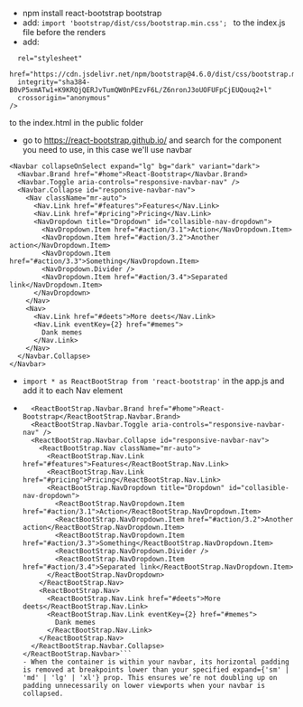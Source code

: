 - npm install react-bootstrap bootstrap
- add: ```import 'bootstrap/dist/css/bootstrap.min.css'; ``` to the index.js file before the renders
- add: 
```<link
  rel="stylesheet"
  href="https://cdn.jsdelivr.net/npm/bootstrap@4.6.0/dist/css/bootstrap.min.css"
  integrity="sha384-B0vP5xmATw1+K9KRQjQERJvTumQW0nPEzvF6L/Z6nronJ3oUOFUFpCjEUQouq2+l"
  crossorigin="anonymous"
/>
```
to the index.html in the public folder
- go to https://react-bootstrap.github.io/ and search for the component you need to use, in this case we'll use navbar
```
<Navbar collapseOnSelect expand="lg" bg="dark" variant="dark">
  <Navbar.Brand href="#home">React-Bootstrap</Navbar.Brand>
  <Navbar.Toggle aria-controls="responsive-navbar-nav" />
  <Navbar.Collapse id="responsive-navbar-nav">
    <Nav className="mr-auto">
      <Nav.Link href="#features">Features</Nav.Link>
      <Nav.Link href="#pricing">Pricing</Nav.Link>
      <NavDropdown title="Dropdown" id="collasible-nav-dropdown">
        <NavDropdown.Item href="#action/3.1">Action</NavDropdown.Item>
        <NavDropdown.Item href="#action/3.2">Another action</NavDropdown.Item>
        <NavDropdown.Item href="#action/3.3">Something</NavDropdown.Item>
        <NavDropdown.Divider />
        <NavDropdown.Item href="#action/3.4">Separated link</NavDropdown.Item>
      </NavDropdown>
    </Nav>
    <Nav>
      <Nav.Link href="#deets">More deets</Nav.Link>
      <Nav.Link eventKey={2} href="#memes">
        Dank memes
      </Nav.Link>
    </Nav>
  </Navbar.Collapse>
</Navbar>
```
- ```import * as ReactBootStrap from 'react-bootstrap'``` in the app.js and add it to each Nav element

- ```<ReactBootStrap.Navbar collapseOnSelect expand="lg" bg="dark" variant="dark">
    <ReactBootStrap.Navbar.Brand href="#home">React-Bootstrap</ReactBootStrap.Navbar.Brand>
    <ReactBootStrap.Navbar.Toggle aria-controls="responsive-navbar-nav" />
    <ReactBootStrap.Navbar.Collapse id="responsive-navbar-nav">
      <ReactBootStrap.Nav className="mr-auto">
        <ReactBootStrap.Nav.Link href="#features">Features</ReactBootStrap.Nav.Link>
        <ReactBootStrap.Nav.Link href="#pricing">Pricing</ReactBootStrap.Nav.Link>
        <ReactBootStrap.NavDropdown title="Dropdown" id="collasible-nav-dropdown">
          <ReactBootStrap.NavDropdown.Item href="#action/3.1">Action</ReactBootStrap.NavDropdown.Item>
          <ReactBootStrap.NavDropdown.Item href="#action/3.2">Another action</ReactBootStrap.NavDropdown.Item>
          <ReactBootStrap.NavDropdown.Item href="#action/3.3">Something</ReactBootStrap.NavDropdown.Item>
          <ReactBootStrap.NavDropdown.Divider />
          <ReactBootStrap.NavDropdown.Item href="#action/3.4">Separated link</ReactBootStrap.NavDropdown.Item>
        </ReactBootStrap.NavDropdown>
      </ReactBootStrap.Nav>
      <ReactBootStrap.Nav>
        <ReactBootStrap.Nav.Link href="#deets">More deets</ReactBootStrap.Nav.Link>
        <ReactBootStrap.Nav.Link eventKey={2} href="#memes">
          Dank memes
        </ReactBootStrap.Nav.Link>
      </ReactBootStrap.Nav>
    </ReactBootStrap.Navbar.Collapse>
  </ReactBootStrap.Navbar>```
  - When the container is within your navbar, its horizontal padding is removed at breakpoints lower than your specified expand={'sm' | 'md' | 'lg' | 'xl'} prop. This ensures we’re not doubling up on padding unnecessarily on lower viewports when your navbar is collapsed.

